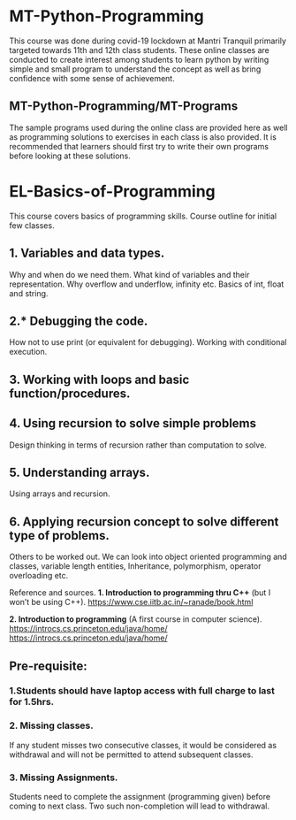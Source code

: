 # MT-Python-Programming
This course was done during covid-19 lockdown at Mantri Tranquil primarily targeted towards 11th and 12th class students.
These online classes are conducted to create interest among students to learn python by writing simple and small program to understand the concept as well as bring confidence with some sense of achievement.

## MT-Python-Programming/MT-Programs
The sample programs used during the online class are provided here as well as programming solutions to exercises in each class is also provided. It is recommended that learners should first try to write their own programs before looking at these solutions.

# EL-Basics-of-Programming
This course covers basics of programming skills.
Course outline for initial few classes.

## 1. Variables and data types.
Why and when do we need them. What kind of variables and their representation. Why overflow and underflow, infinity etc. Basics of int, float and string.

## 2.* Debugging the code.
How not to use print (or equivalent for debugging). Working with conditional execution.

## 3. Working with loops and basic function/procedures.

## 4. Using recursion to solve simple problems
Design thinking in terms of recursion rather than computation to solve.

## 5. Understanding arrays.
Using arrays and recursion.

## 6. Applying recursion concept to solve different type of problems.

Others to be worked out. We can look into object oriented programming and classes, variable length entities, Inheritance, polymorphism, operator overloading etc.

Reference and sources.
**1. Introduction to programming thru C++** (but I won’t be using C++). 
https://www.cse.iitb.ac.in/~ranade/book.html

**2. Introduction to programming** (A first course in computer science).
https://introcs.cs.princeton.edu/java/home/
https://introcs.cs.princeton.edu/java/home/

## Pre-requisite:
### 1.Students should have laptop access with full charge to last for 1.5hrs.
### 2.  Missing classes.
If any student misses two consecutive classes, it would be considered as withdrawal and will not be permitted to attend subsequent classes.
### 3. Missing Assignments.
Students need to complete the assignment (programming given) before coming to next class. Two such non-completion will lead to withdrawal.

